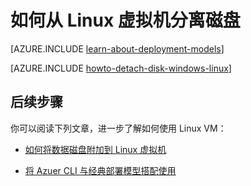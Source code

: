 <properties
	pageTitle="从 Linux VM 分离磁盘 | Azure"
	description="了解如何从使用经典部署模型创建的 Azure 虚拟机分离数据磁盘。"
	services="virtual-machines-linux"
	documentationCenter=""
	authors="iainfoulds"
	manager="timlt"
	editor=""
	tags="azure-service-management"/>

<tags
	ms.service="virtual-machines-linux"
	ms.date="06/07/2016"
	wacn.date="07/11/2016"/>

# 如何从 Linux 虚拟机分离磁盘

[AZURE.INCLUDE [learn-about-deployment-models](../../includes/learn-about-deployment-models-classic-include.md)]

[AZURE.INCLUDE [howto-detach-disk-windows-linux](../../includes/howto-detach-disk-linux.md)]

## 后续步骤
你可以阅读下列文章，进一步了解如何使用 Linux VM：

- [如何将数据磁盘附加到 Linux 虚拟机](/documentation/articles/virtual-machines-linux-classic-attach-disk/)

- [将 Azuer CLI 与经典部署模型搭配使用](/documentation/articles/virtual-machines-command-line-tools/)

<!---HONumber=Mooncake_0704_2016-->